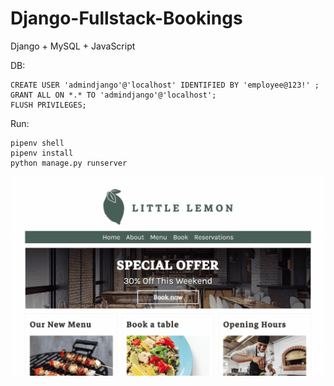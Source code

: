 # Django-Fullstack-Bookings
Django + MySQL + JavaScript

DB:

    CREATE USER 'admindjango'@'localhost' IDENTIFIED BY 'employee@123!' ;
    GRANT ALL ON *.* TO 'admindjango'@'localhost';
    FLUSH PRIVILEGES;
    
Run:

    pipenv shell
    pipenv install
    python manage.py runserver



![image](https://github.com/DmitryDubovikov/Django-Fullstack-Bookings/blob/main/bookings.gif)

